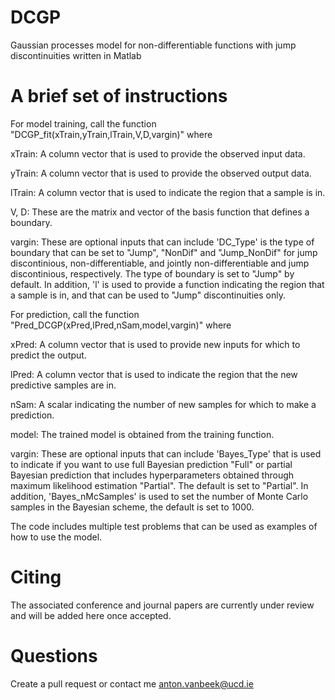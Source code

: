 # DCGP
Gaussian processes model for non-differentiable functions with jump discontinuities written in Matlab


# A brief set of instructions
For model training, call the function "DCGP_fit(xTrain,yTrain,lTrain,V,D,vargin)" where

  xTrain:   A column vector that is used to provide the observed input data.
  
  yTrain:   A column vector that is used to provide the observed output data.
  
  lTrain:   A column vector that is used to indicate the region that a sample is in.
  
  V, D:     These are the matrix and vector of the basis function that defines a boundary.
  
  vargin:   These are optional inputs that can include 'DC_Type' is the type of boundary that can be set to "Jump", "NonDif" and "Jump_NonDif" for jump discontinious, non-differentiable, and jointly non-differentiable and jump discontinious,       respectively. The type of boundary is set to "Jump" by default. In addition, 'l' is used to provide a function indicating the region that a sample is in, and that can be used to "Jump" discontinuities only. 
  

For prediction, call the function "Pred_DCGP(xPred,lPred,nSam,model,vargin)" where

  xPred:  A column vector that is used to provide new inputs for which to predict the output.
  
  lPred:  A column vector that is used to indicate the region that the new predictive samples are in.
  
  nSam:   A scalar indicating the number of new samples for which to make a prediction. 
  
  model:  The trained model is obtained from the training function. 
  
  vargin: These are optional inputs that can include 'Bayes_Type' that is used to indicate if you want to use full Bayesian prediction "Full" or partial Bayesian prediction that includes hyperparameters obtained through maximum likelihood estimation "Partial". The default is set to "Partial". In addition, 'Bayes_nMcSamples' is used to set the number of Monte Carlo samples in the Bayesian scheme, the default is set to 1000. 

The code includes multiple test problems that can be used as examples of how to use the model. 


# Citing
The associated conference and journal papers are currently under review and will be added here once accepted. 


# Questions
Create a pull request or contact me anton.vanbeek@ucd.ie


